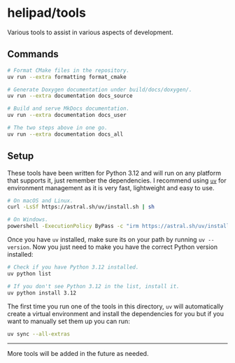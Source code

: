 # helipad/tools

Various tools to assist in various aspects of development.

## Commands

```sh
# Format CMake files in the repository.
uv run --extra formatting format_cmake
```

```sh
# Generate Doxygen documentation under build/docs/doxygen/.
uv run --extra documentation docs_source

# Build and serve MkDocs documentation.
uv run --extra documentation docs_user

# The two steps above in one go.
uv run --extra documentation docs_all
```

## Setup

These tools have been written for Python 3.12 and will run on any platform that supports it, just remember the dependencies. I recommend using [`uv`](<https://pypi.org/project/uv/>) for environment management as it is very fast, lightweight and easy to use.

```sh
# On macOS and Linux.
curl -LsSf https://astral.sh/uv/install.sh | sh
```

```sh
# On Windows.
powershell -ExecutionPolicy ByPass -c "irm https://astral.sh/uv/install.ps1 | iex"
```

Once you have `uv` installed, make sure its on your path by running `uv --version`. Now you just need to make you have the correct Python version installed:

```sh
# Check if you have Python 3.12 installed.
uv python list
```

```sh
# If you don't see Python 3.12 in the list, install it.
uv python install 3.12
```

The first time you run one of the tools in this directory, `uv` will automatically create a virtual environment and install the dependencies for you but if you want to manually set them up you can run:

```sh
uv sync --all-extras
```

---

More tools will be added in the future as needed.
